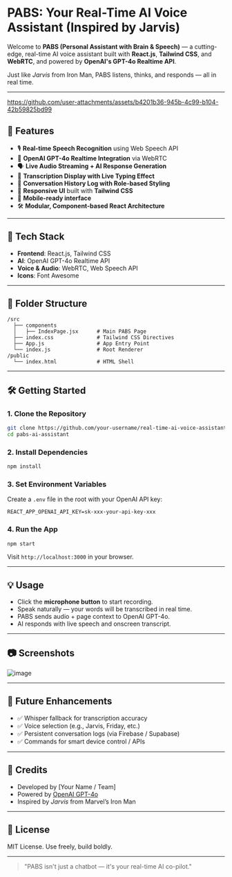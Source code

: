 # PABS: Your Real-Time AI Voice Assistant (Inspired by Jarvis)

Welcome to **PABS (Personal Assistant with Brain & Speech)** — a cutting-edge, real-time AI voice assistant built with **React.js**, **Tailwind CSS**, and **WebRTC**, and powered by **OpenAI's GPT-4o Realtime API**.

Just like _Jarvis_ from Iron Man, PABS listens, thinks, and responds — all in real time.

---

https://github.com/user-attachments/assets/b4201b36-945b-4c99-b104-42b59825bd99

## 🚀 Features

- 🎙️ **Real-time Speech Recognition** using Web Speech API
- 🧠 **OpenAI GPT-4o Realtime Integration** via WebRTC
- 🗣️ **Live Audio Streaming + AI Response Generation**
- 💬 **Transcription Display with Live Typing Effect**
- 🧵 **Conversation History Log with Role-based Styling**
- 🎨 **Responsive UI** built with **Tailwind CSS**
- 📱 **Mobile-ready interface**
- 🛠️ **Modular, Component-based React Architecture**

---

## 🧱 Tech Stack

- **Frontend**: React.js, Tailwind CSS
- **AI**: OpenAI GPT-4o Realtime API
- **Voice & Audio**: WebRTC, Web Speech API
- **Icons**: Font Awesome

---

## 📁 Folder Structure

```
/src
  ├── components
  │   ├── IndexPage.jsx      # Main PABS Page
  ├── index.css              # Tailwind CSS Directives
  ├── App.js                 # App Entry Point
  └── index.js               # Root Renderer
/public
  └── index.html             # HTML Shell
```

---

## 🛠️ Getting Started

### 1. Clone the Repository

```bash
git clone https://github.com/your-username/real-time-ai-voice-assistant.git
cd pabs-ai-assistant
```

### 2. Install Dependencies

```bash
npm install
```

### 3. Set Environment Variables

Create a `.env` file in the root with your OpenAI API key:

```
REACT_APP_OPENAI_API_KEY=sk-xxx-your-api-key-xxx
```

### 4. Run the App

```bash
npm start
```

Visit `http://localhost:3000` in your browser.

---

## 💡 Usage

- Click the **microphone button** to start recording.
- Speak naturally — your words will be transcribed in real time.
- PABS sends audio + page context to OpenAI GPT-4o.
- AI responds with live speech and onscreen transcript.

---

## 📷 Screenshots

![image](https://github.com/user-attachments/assets/d8b81fab-872f-4e2b-a869-670197b71486)

---

## 🧪 Future Enhancements

- ✅ Whisper fallback for transcription accuracy
- ✅ Voice selection (e.g., Jarvis, Friday, etc.)
- ✅ Persistent conversation logs (via Firebase / Supabase)
- ✅ Commands for smart device control / APIs

---

## 🤖 Credits

- Developed by [Your Name / Team]
- Powered by [OpenAI GPT-4o](https://openai.com)
- Inspired by _Jarvis_ from Marvel’s Iron Man

---

## 📄 License

MIT License. Use freely, build boldly.

---

> "PABS isn't just a chatbot — it's your real-time AI co-pilot."
